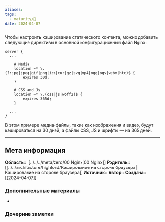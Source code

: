 ```yaml
---
aliases: 
tags:
  - maturity/🌱
date: 2024-04-07
---
```

Чтобы настроить кэширование статического контента, можно добавить следующие директивы в основной конфигурационный файл Nginx:

```nginx
server {
  ...

    # Media
    location ~* \.(?:jpg|jpeg|gif|png|ico|cur|gz|svg|mp4|ogg|ogv|webm|htc)$ {
        expires 30d;
    }

    # CSS and Js
    location ~* \.(css|js|woff2)$ {
        expires 365d;
    }

  ...
}
```

В этом примере медиа-файлы, такие как изображения и видео, будут кэшироваться на 30 дней, а файлы CSS, JS и шрифты — на 365 дней.
***
## Мета информация
**Область**:: [[../../../meta/zero/00 Nginx|00 Nginx]]
**Родитель**:: [[../../architecture/highload/Кэширование на стороне браузера|Кэширование на стороне браузера]]
**Источник**:: 
**Автор**:: 
**Создана**:: [[2024-04-07]]
### Дополнительные материалы
- 
### Дочерние заметки
<!-- QueryToSerialize: LIST FROM [[]] WHERE contains(Родитель, this.file.link) or contains(parents, this.file.link) -->
